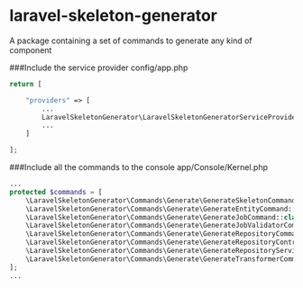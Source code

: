 # laravel-skeleton-generator
A package containing a set of commands to generate any kind of component

###Include the service provider
config/app.php

```php
return [

    "providers" => [
        ...
        LaravelSkeletonGenerator\LaravelSkeletonGeneratorServiceProvider::class,
        ...
    ]

];
```

###Include all the commands to the console
app/Console/Kernel.php

```php
...
protected $commands = [
    \LaravelSkeletonGenerator\Commands\Generate\GenerateSkeletonCommand::class,
    \LaravelSkeletonGenerator\Commands\Generate\GenerateEntityCommand::class,
    \LaravelSkeletonGenerator\Commands\Generate\GenerateJobCommand::class,
    \LaravelSkeletonGenerator\Commands\Generate\GenerateJobValidatorCommand::class,
    \LaravelSkeletonGenerator\Commands\Generate\GenerateRepositoryCommand::class,
    \LaravelSkeletonGenerator\Commands\Generate\GenerateRepositoryContractCommand::class,
    \LaravelSkeletonGenerator\Commands\Generate\GenerateRepositoryServiceProviderCommand::class,
    \LaravelSkeletonGenerator\Commands\Generate\GenerateTransformerCommand::class,
];
...
```